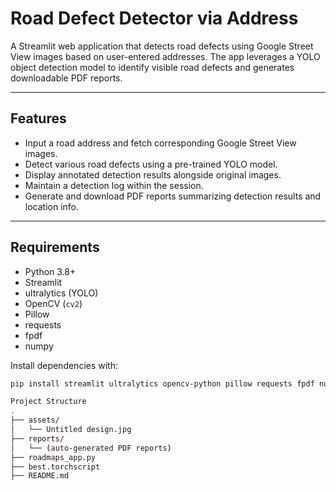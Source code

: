 # Road Defect Detector via Address

A Streamlit web application that detects road defects using Google Street View images based on user-entered addresses. The app leverages a YOLO object detection model to identify visible road defects and generates downloadable PDF reports.

---

## Features

- Input a road address and fetch corresponding Google Street View images.
- Detect various road defects using a pre-trained YOLO model.
- Display annotated detection results alongside original images.
- Maintain a detection log within the session.
- Generate and download PDF reports summarizing detection results and location info.

---

## Requirements

- Python 3.8+
- Streamlit
- ultralytics (YOLO)
- OpenCV (`cv2`)
- Pillow
- requests
- fpdf
- numpy

Install dependencies with:

```bash
pip install streamlit ultralytics opencv-python pillow requests fpdf numpy

Project Structure
.
├── assets/
│   └── Untitled design.jpg
├── reports/
│   └── (auto-generated PDF reports)
├── roadmaps_app.py
├── best.torchscript
├── README.md
